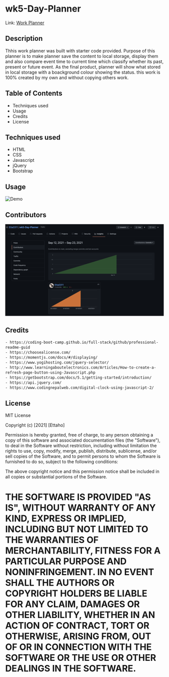 # wk5-Day-Planner

Link: [Work Planner](https://etta0311.github.io/wk5-Day-Planner/)

## Description

Thhis work planner was built with starter code provided. Purpose of this planner is to make planner save the content to local storage, display them and also compare event time to current time which classify whether its past, present or future event. As the final product, planner will show what stored in local storage with a boackground colour showing the status.
this work is 100% created by my own and without copying others work.


## Table of Contents

   - Techniques used
   - Usage
   - Credits
   - License

## Techniques used

   - HTML
   - CSS
   - Javascript
   - jQuery 
   - Bootstrap


## Usage
![Demo](./RMimages/demo.gif)

## Contributors

![contribution](./RMimages/contributors.png)

## Credits
    - https://coding-boot-camp.github.io/full-stack/github/professional-readme-guid
    - https://choosealicense.com/
    - https://momentjs.com/docs/#/displaying/
    - https://www.yogihosting.com/jquery-selector/
    - http://www.learningaboutelectronics.com/Articles/How-to-create-a-refresh-page-button-using-Javascript.php
    - https://getbootstrap.com/docs/5.1/getting-started/introduction/
    - https://api.jquery.com/
    - https://www.codingnepalweb.com/digital-clock-using-javascript-2/
    
## License
MIT License

Copyright (c) [2021] [Ettaho]

Permission is hereby granted, free of charge, to any person obtaining a copy
of this software and associated documentation files (the "Software"), to deal
in the Software without restriction, including without limitation the rights
to use, copy, modify, merge, publish, distribute, sublicense, and/or sell
copies of the Software, and to permit persons to whom the Software is
furnished to do so, subject to the following conditions:

The above copyright notice and this permission notice shall be included in all
copies or substantial portions of the Software.

THE SOFTWARE IS PROVIDED "AS IS", WITHOUT WARRANTY OF ANY KIND, EXPRESS OR
IMPLIED, INCLUDING BUT NOT LIMITED TO THE WARRANTIES OF MERCHANTABILITY,
FITNESS FOR A PARTICULAR PURPOSE AND NONINFRINGEMENT. IN NO EVENT SHALL THE
AUTHORS OR COPYRIGHT HOLDERS BE LIABLE FOR ANY CLAIM, DAMAGES OR OTHER
LIABILITY, WHETHER IN AN ACTION OF CONTRACT, TORT OR OTHERWISE, ARISING FROM,
OUT OF OR IN CONNECTION WITH THE SOFTWARE OR THE USE OR OTHER DEALINGS IN THE
SOFTWARE.
=======
